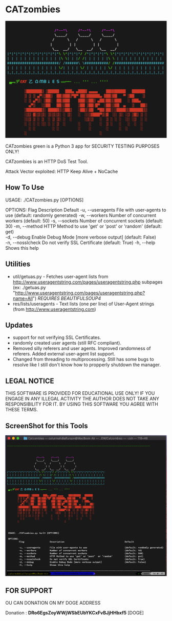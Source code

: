 # CATzombies


<img src="/IMG/header.png" width=600>


CATzombies green is a Python 3 app for SECURITY TESTING PURPOSES ONLY! 

CATzombies is an HTTP DoS Test Tool. 

Attack Vector exploited: HTTP Keep Alive + NoCache


## How To Use 


   USAGE: ./CATzombies.py <url> [OPTIONS]

   OPTIONS:
           Flag                 Description                                    Default 
       -u, --useragents   File with user-agents to use                     (default: randomly generated) 
       -w, --workers      Number of concurrent workers                     (default: 50) 
       -s, --sockets      Number of concurrent sockets                     (default: 30)
       -m, --method       HTTP Method to use 'get' or 'post'  or 'random'  (default: get)  
       -d, --debug        Enable Debug Mode [more verbose output]          (default: False)  
       -n, --nosslcheck   Do not verify SSL Certificate                    (default: True) 
       -h, --help         Shows this help


## Utilities

* util/getuas.py - Fetches user-agent lists from http://www.useragentstring.com/pages/useragentstring.php subpages (ex: ./getuas.py "http://www.useragentstring.com/pages/useragentstring.php?name=All") *REQUIRES BEAUTIFULSOUP4*
* res/lists/useragents - Text lists (one per line) of User-Agent strings (from http://www.useragentstring.com)


## Updates 

* support for not verifying SSL Certificates.  
* randomly created user agents (still RFC compliant).
* Removed silly referers and user agents. Improved randomness of referers. Added external user-agent list support.
* Changed from threading to multiprocessing. Still has some bugs to resolve like I still don't know how to propperly shutdown the manager.


## LEGAL NOTICE

THIS SOFTWARE IS PROVIDED FOR EDUCATIONAL USE ONLY! IF YOU ENGAGE IN ANY ILLEGAL ACTIVITY THE AUTHOR DOES NOT TAKE ANY RESPONSIBILITY FOR IT. BY USING THIS SOFTWARE YOU AGREE WITH THESE TERMS.


## ScreenShot for this Tools


<img src="/IMG/mid.png" width=600>



## FOR SUPPORT

OU CAN DONATION ON MY DOGE ADDRESS 

Donation : **DRo6EgsZoyWWjWSbEUbYKCxFvBJjHHbxf5** [DOGE]

